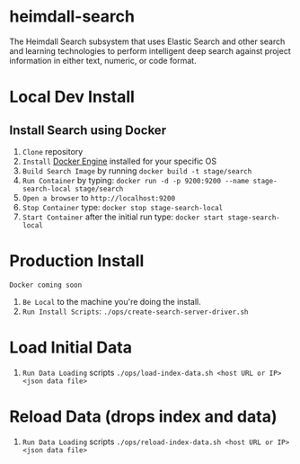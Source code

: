 # heimdall-search
The Heimdall Search subsystem that uses Elastic Search and other search and learning technologies to perform intelligent deep search against project information in either text, numeric, or code format.

# Local Dev Install
## Install Search using Docker
1. `Clone` repository
1. `Install` [Docker Engine](https://docs.docker.com/) installed for your specific OS
1. `Build Search Image` by running `docker build -t stage/search`
1. `Run Container` by typing: `docker run -d -p 9200:9200 --name stage-search-local stage/search`
1. `Open a browser` to `http://localhost:9200`
1. `Stop Container` type: `docker stop stage-search-local`
1. `Start Container` after the initial run type: `docker start stage-search-local`

# Production Install
`Docker coming soon`
1. `Be Local` to the machine you're doing the install.
1. `Run Install Scripts`: `./ops/create-search-server-driver.sh`

# Load Initial Data
1. `Run Data Loading` scripts `./ops/load-index-data.sh <host URL or IP> <json data file>`

# Reload Data (drops index and data)
1. `Run Data Loading` scripts `./ops/reload-index-data.sh <host URL or IP> <json data file>`

